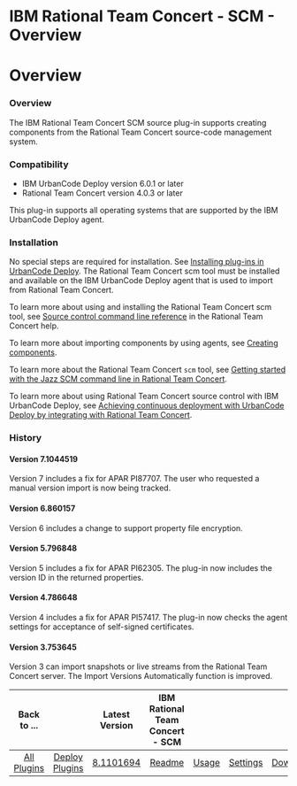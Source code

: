 
IBM Rational Team Concert - SCM - Overview
==========================================

# Overview



### Overview





The IBM Rational Team Concert SCM source plug-in supports creating components from the Rational Team Concert source-code management system.


### Compatibility


* IBM UrbanCode Deploy version 6.0.1 or later
* Rational Team Concert version 4.0.3 or later


This plug-in supports all operating systems that are supported by the IBM UrbanCode Deploy agent.


### Installation


No special steps are required for installation. See [Installing plug-ins in UrbanCode Deploy](https://www.urbancode.com/resource/installing-plug-ins-in-urbancode-products/ "Installing plug-ins in UrbanCode Deploy"). The Rational Team Concert scm tool must be installed and available on the IBM UrbanCode Deploy agent that is used to import from Rational Team Concert.


To learn more about using and installing the Rational Team Concert scm tool, see [Source control command line reference](http://www-01.ibm.com/support/knowledgecenter/SSCP65_4.0.3/com.ibm.team.scm.doc/topics/c_scm_cli.html "Rational Team Concert help") in the Rational Team Concert help.


To learn more about importing components by using agents, see [Creating components](http://www.ibm.com/support/knowledgecenter/SS4GSP_6.1.1/com.ibm.udeploy.doc/topics/comp_create.html "Creating components").


To learn more about the Rational Team Concert `scm` tool, see [Getting started with the Jazz SCM command line in Rational Team Concert](https://jazz.net/library/article/620 "Jazz.net article").


To learn more about using Rational Team Concert source control with IBM UrbanCode Deploy, see [Achieving continuous deployment with UrbanCode Deploy by integrating with Rational Team Concert](https://jazz.net/library/article/1480 "Jazz.net article 2").


### History


#### Version 7.1044519


Version 7 includes a fix for APAR PI87707. The user who requested a manual version import is now being tracked.


#### Version 6.860157


Version 6 includes a change to support property file encryption.


#### Version 5.796848


Version 5 includes a fix for APAR PI62305. The plug-in now includes the version ID in the returned properties.


#### Version 4.786648


Version 4 includes a fix for APAR PI57417. The plug-in now checks the agent settings for acceptance of self-signed certificates.


#### Version 3.753645


Version 3 can import snapshots or live streams from the Rational Team Concert server. The Import Versions Automatically function is improved.




|Back to ...||Latest Version|IBM Rational Team Concert - SCM ||||
| :---: | :---: | :---: | :---: | :---: | :---: | :---: |
|[All Plugins](../../index.md)|[Deploy Plugins](../README.md)|[8.1101694](https://raw.githubusercontent.com/UrbanCode/IBM-UCD-PLUGINS/main/files/air-plugin-RTC-scm/air-plugin-RTC-scm-8.1101694.zip)|[Readme](README.md)|[Usage](usage.md)|[Settings](settings.md)|[Downloads](downloads.md)|
